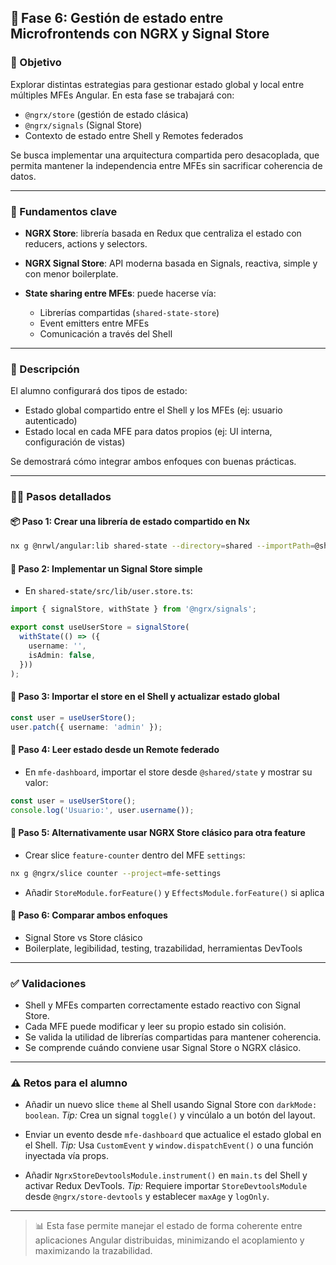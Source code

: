## 🧪 Fase 6: Gestión de estado entre Microfrontends con NGRX y Signal Store

### 🌟 Objetivo

Explorar distintas estrategias para gestionar estado global y local entre múltiples MFEs Angular. En esta fase se trabajará con:

* `@ngrx/store` (gestión de estado clásica)
* `@ngrx/signals` (Signal Store)
* Contexto de estado entre Shell y Remotes federados

Se busca implementar una arquitectura compartida pero desacoplada, que permita mantener la independencia entre MFEs sin sacrificar coherencia de datos.

---

### 🧠 Fundamentos clave

* **NGRX Store**: librería basada en Redux que centraliza el estado con reducers, actions y selectors.
* **NGRX Signal Store**: API moderna basada en Signals, reactiva, simple y con menor boilerplate.
* **State sharing entre MFEs**: puede hacerse vía:

  * Librerías compartidas (`shared-state-store`)
  * Event emitters entre MFEs
  * Comunicación a través del Shell

---

### 📜 Descripción

El alumno configurará dos tipos de estado:

* Estado global compartido entre el Shell y los MFEs (ej: usuario autenticado)
* Estado local en cada MFE para datos propios (ej: UI interna, configuración de vistas)

Se demostrará cómo integrar ambos enfoques con buenas prácticas.

---

### 🧍‍♂️ Pasos detallados

#### 📦 Paso 1: Crear una librería de estado compartido en Nx

```bash
nx g @nrwl/angular:lib shared-state --directory=shared --importPath=@shared/state
```

#### 🧠 Paso 2: Implementar un Signal Store simple

* En `shared-state/src/lib/user.store.ts`:

```ts
import { signalStore, withState } from '@ngrx/signals';

export const useUserStore = signalStore(
  withState(() => ({
    username: '',
    isAdmin: false,
  }))
);
```

#### 🔗 Paso 3: Importar el store en el Shell y actualizar estado global

```ts
const user = useUserStore();
user.patch({ username: 'admin' });
```

#### 🔀 Paso 4: Leer estado desde un Remote federado

* En `mfe-dashboard`, importar el store desde `@shared/state` y mostrar su valor:

```ts
const user = useUserStore();
console.log('Usuario:', user.username());
```

#### 🧪 Paso 5: Alternativamente usar NGRX Store clásico para otra feature

* Crear slice `feature-counter` dentro del MFE `settings`:

```bash
nx g @ngrx/slice counter --project=mfe-settings
```

* Añadir `StoreModule.forFeature()` y `EffectsModule.forFeature()` si aplica

#### 🧭 Paso 6: Comparar ambos enfoques

* Signal Store vs Store clásico
* Boilerplate, legibilidad, testing, trazabilidad, herramientas DevTools

---

### ✅ Validaciones

* Shell y MFEs comparten correctamente estado reactivo con Signal Store.
* Cada MFE puede modificar y leer su propio estado sin colisión.
* Se valida la utilidad de librerías compartidas para mantener coherencia.
* Se comprende cuándo conviene usar Signal Store o NGRX clásico.

---

### ⚠️ Retos para el alumno

* Añadir un nuevo slice `theme` al Shell usando Signal Store con `darkMode: boolean`.
  *Tip:* Crea un signal `toggle()` y vincúlalo a un botón del layout.

* Enviar un evento desde `mfe-dashboard` que actualice el estado global en el Shell.
  *Tip:* Usa `CustomEvent` y `window.dispatchEvent()` o una función inyectada vía props.

* Añadir `NgrxStoreDevtoolsModule.instrument()` en `main.ts` del Shell y activar Redux DevTools.
  *Tip:* Requiere importar `StoreDevtoolsModule` desde `@ngrx/store-devtools` y establecer `maxAge` y `logOnly`.

---

> 📊 Esta fase permite manejar el estado de forma coherente entre aplicaciones Angular distribuidas, minimizando el acoplamiento y maximizando la trazabilidad.
